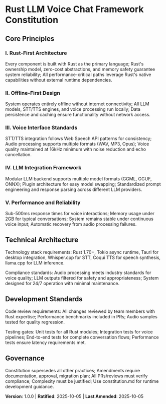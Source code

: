 <!--
Sync Impact Report:
Version change: initial → 1.0.0
List of modified principles: All 5 principles added (Rust-First Architecture, Offline-First Design, Voice Interface Standards, LLM Integration Framework, Performance and Reliability)
Added sections: Technical Architecture, Development Standards
Removed sections: None
Templates requiring updates: plan-template.md (constitution check updated) ✅ updated
Follow-up TODOs: None
-->

# Rust LLM Voice Chat Framework Constitution

## Core Principles

### I. Rust-First Architecture

Every component is built with Rust as the primary language; Rust's ownership model, zero-cost abstractions, and memory safety guarantee system reliability; All performance-critical paths leverage Rust's native capabilities without external runtime dependencies.

### II. Offline-First Design

System operates entirely offline without internet connectivity; All LLM models, STT/TTS engines, and voice processing run locally; Data persistence and caching ensure functionality without network access.

### III. Voice Interface Standards

STT/TTS integration follows Web Speech API patterns for consistency; Audio processing supports multiple formats (WAV, MP3, Opus); Voice quality maintained at 16kHz minimum with noise reduction and echo cancellation.

### IV. LLM Integration Framework

Modular LLM backend supports multiple model formats (GGML, GGUF, ONNX); Plugin architecture for easy model swapping; Standardized prompt engineering and response parsing across different LLM providers.

### V. Performance and Reliability

Sub-500ms response times for voice interactions; Memory usage under 2GB for typical conversations; System remains stable under continuous voice input; Automatic recovery from audio processing failures.

## Technical Architecture

Technology stack requirements: Rust 1.70+, Tokio async runtime, Tauri for desktop integration, Whisper.cpp for STT, Coqui TTS for speech synthesis, llama.cpp for LLM inference.

Compliance standards: Audio processing meets industry standards for voice quality; LLM outputs filtered for safety and appropriateness; System designed for 24/7 operation with minimal maintenance.

## Development Standards

Code review requirements: All changes reviewed by team members with Rust expertise; Performance benchmarks included in PRs; Audio samples tested for quality regression.

Testing gates: Unit tests for all Rust modules; Integration tests for voice pipelines; End-to-end tests for complete conversation flows; Performance tests ensure latency requirements met.

## Governance

Constitution supersedes all other practices; Amendments require documentation, approval, migration plan; All PRs/reviews must verify compliance; Complexity must be justified; Use constitution.md for runtime development guidance.

**Version**: 1.0.0 | **Ratified**: 2025-10-05 | **Last Amended**: 2025-10-05
